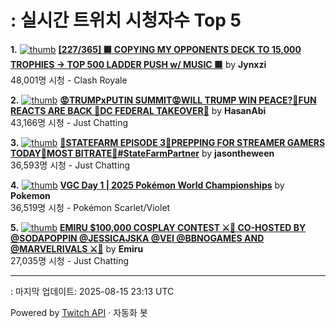# : 실시간 트위치 시청자수 Top 5

**1.** [![thumb](https://static-cdn.jtvnw.net/previews-ttv/live_user_jynxzi-320x180.jpg)](https://twitch.tv/Jynxzi)
**[[227/365] 🟥 COPYING MY OPPONENTS DECK TO 15,000 TROPHIES -> TOP 500 LADDER PUSH w/ MUSIC 🟥](https://twitch.tv/Jynxzi)** by **Jynxzi**<br>48,001명 시청  - Clash Royale

**2.** [![thumb](https://static-cdn.jtvnw.net/previews-ttv/live_user_hasanabi-320x180.jpg)](https://twitch.tv/HasanAbi)
**[😡TRUMPxPUTIN SUMMIT😡WILL TRUMP WIN PEACE?🤬FUN REACTS ARE BACK 🤬DC FEDERAL TAKEOVER🤬](https://twitch.tv/HasanAbi)** by **HasanAbi**<br>43,166명 시청  - Just Chatting

**3.** [![thumb](https://static-cdn.jtvnw.net/previews-ttv/live_user_jasontheween-320x180.jpg)](https://twitch.tv/jasontheween)
**[🔴STATEFARM EPISODE 3🔴PREPPING FOR STREAMER GAMERS TODAY🔴MOST BITRATE🔴#StateFarmPartner](https://twitch.tv/jasontheween)** by **jasontheween**<br>36,593명 시청  - Just Chatting

**4.** [![thumb](https://static-cdn.jtvnw.net/previews-ttv/live_user_pokemon-320x180.jpg)](https://twitch.tv/Pokemon)
**[VGC Day 1 | 2025 Pokémon World Championships](https://twitch.tv/Pokemon)** by **Pokemon**<br>36,519명 시청  - Pokémon Scarlet/Violet

**5.** [![thumb](https://static-cdn.jtvnw.net/previews-ttv/live_user_emiru-320x180.jpg)](https://twitch.tv/Emiru)
**[EMIRU $100,000 COSPLAY CONTEST ⚔️🧡 CO-HOSTED BY @SODAPOPPIN @JESSICAJSKA @VEI @BBNOGAMES AND @MARVELRIVALS ⚔️🧡](https://twitch.tv/Emiru)** by **Emiru**<br>27,035명 시청  - Just Chatting


---
: 마지막 업데이트: 2025-08-15 23:13 UTC

Powered by [Twitch API](https://dev.twitch.tv/docs/api/reference) · 자동화 봇